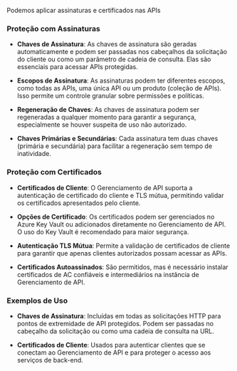Podemos aplicar assinaturas e certificados nas APIs

### Proteção com Assinaturas

- **Chaves de Assinatura**: As chaves de assinatura são geradas automaticamente e podem ser passadas nos cabeçalhos da solicitação do cliente ou como um parâmetro de cadeia de consulta. Elas são essenciais para acessar APIs protegidas.
    
- **Escopos de Assinatura**: As assinaturas podem ter diferentes escopos, como todas as APIs, uma única API ou um produto (coleção de APIs). Isso permite um controle granular sobre permissões e políticas.
    
- **Regeneração de Chaves**: As chaves de assinatura podem ser regeneradas a qualquer momento para garantir a segurança, especialmente se houver suspeita de uso não autorizado.
    
- **Chaves Primárias e Secundárias**: Cada assinatura tem duas chaves (primária e secundária) para facilitar a regeneração sem tempo de inatividade.
    

### Proteção com Certificados

- **Certificados de Cliente**: O Gerenciamento de API suporta a autenticação de certificado do cliente e TLS mútua, permitindo validar os certificados apresentados pelo cliente.
    
- **Opções de Certificado**: Os certificados podem ser gerenciados no Azure Key Vault ou adicionados diretamente no Gerenciamento de API. O uso do Key Vault é recomendado para maior segurança.
    
- **Autenticação TLS Mútua**: Permite a validação de certificados de cliente para garantir que apenas clientes autorizados possam acessar as APIs.
    
- **Certificados Autoassinados**: São permitidos, mas é necessário instalar certificados de AC confiáveis e intermediários na instância de Gerenciamento de API.
    

### Exemplos de Uso

- **Chaves de Assinatura**: Incluídas em todas as solicitações HTTP para pontos de extremidade de API protegidos. Podem ser passadas no cabeçalho da solicitação ou como uma cadeia de consulta na URL.
    
- **Certificados de Cliente**: Usados para autenticar clientes que se conectam ao Gerenciamento de API e para proteger o acesso aos serviços de back-end.
